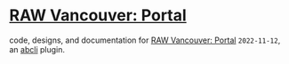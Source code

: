 # [RAW Vancouver: Portal](https://rawartists.com/vancouver)

code, designs, and documentation for [RAW Vancouver: Portal](https://rawartists.com/vancouver) `2022-11-12`, an [abcli](https://github.com/kamangir/awesome-bash-cli) plugin.

